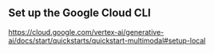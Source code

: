 ## Set up the Google Cloud CLI

https://cloud.google.com/vertex-ai/generative-ai/docs/start/quickstarts/quickstart-multimodal#setup-local